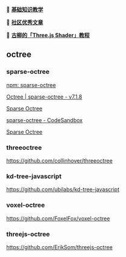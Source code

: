 🙏  [**基础知识教学**](https://discoverthreejs.com/book/)

🌟  [**社区优秀文章**](https://github.com/dragonir/threejs-odessey?tab=readme-ov-file)

🌟  [**古柳的「Three.js Shader」教程**](https://juejin.cn/column/7222305161368469541)

## octree
### sparse-octree

[npm: sparse-octree](https://www.npmjs.com/package/sparse-octree)

[Octree | sparse-octree - v7.1.8](https://vanruesc.github.io/sparse-octree/docs/classes/Octree.html)

[Sparse Octree](https://vanruesc.github.io/sparse-octree/demo/)

[sparse-octree - CodeSandbox](https://codesandbox.io/s/sparse-octree-3yn8o)

[Sparse Octree](https://vanruesc.github.io/sparse-octree/demo/)

### threeoctree

https://github.com/collinhover/threeoctree

### kd-tree-javascript

https://github.com/ubilabs/kd-tree-javascript

### voxel-octree

https://github.com/FoxelFox/voxel-octree

### threejs-octree

https://github.com/ErikSom/threejs-octree